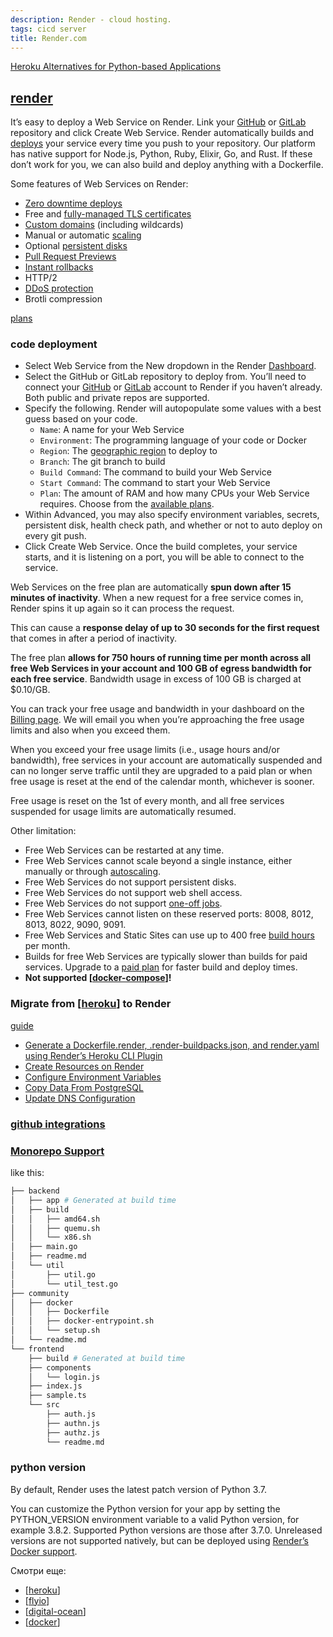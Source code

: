 ```yaml
---
description: Render - cloud hosting.
tags: cicd server
title: Render.com
---
```

[Heroku Alternatives for Python-based Applications](https://testdriven.io/blog/heroku-alternatives/)

## [render](https://render.com/)

It’s easy to deploy a Web Service on Render. Link your [GitHub](https://render.com/docs/github) or [GitLab](https://render.com/docs/gitlab) repository and click Create Web Service. Render automatically builds and [deploys](https://render.com/docs/deploys) your service every time you push to your repository. Our platform has native support for Node.js, Python, Ruby, Elixir, Go, and Rust. If these don’t work for you, we can also build and deploy anything with a Dockerfile.

Some features of Web Services on Render:

- [Zero downtime deploys](https://render.com/docs/deploys#zero-downtime-deploys)
- Free and [fully-managed TLS certificates](https://render.com/docs/tls)
- [Custom domains](https://render.com/docs/custom-domains) (including wildcards)
- Manual or automatic [scaling](https://render.com/docs/scaling)
- Optional [persistent disks](https://render.com/docs/disks)
- [Pull Request Previews](https://render.com/docs/pull-request-previews)
- [Instant rollbacks](https://render.com/docs/rollbacks)
- HTTP/2
- [DDoS protection](https://render.com/docs/ddos-protection)
- Brotli compression

[plans](https://render.com/pricing#services)

### code deployment

- Select Web Service from the New dropdown in the Render [Dashboard](https://dashboard.render.com/).
- Select the GitHub or GitLab repository to deploy from. You’ll need to connect your [GitHub](https://render.com/docs/github) or [GitLab](https://render.com/docs/gitlab) account to Render if you haven’t already. Both public and private repos are supported.
- Specify the following. Render will autopopulate some values with a best guess based on your code.
  - `Name`: A name for your Web Service
  - `Environment`: The programming language of your code or Docker
  - `Region`: The [geographic region](https://render.com/docs/regions) to deploy to
  - `Branch`: The git branch to build
  - `Build Command`: The command to build your Web Service
  - `Start Command`: The command to start your Web Service
  - `Plan`: The amount of RAM and how many CPUs your Web Service requires. Choose from the [available plans](https://render.com/pricing/#services).
- Within Advanced, you may also specify environment variables, secrets, persistent disk, health check path, and whether or not to auto deploy on every git push.
- Click Create Web Service. Once the build completes, your service starts, and it is listening on a port, you will be able to connect to the service.

Web Services on the free plan are automatically **spun down after 15 minutes of inactivity**. When a new request for a free service comes in, Render spins it up again so it can process the request.

This can cause a **response delay of up to 30 seconds for the first request** that comes in after a period of inactivity.

The free plan **allows for 750 hours of running time per month across all free Web Services in your account and 100 GB of egress bandwidth for each free service**. Bandwidth usage in excess of 100 GB is charged at $0.10/GB.

You can track your free usage and bandwidth in your dashboard on the [Billing page](https://dashboard.render.com/billing#free-plan). We will email you when you’re approaching the free usage limits and also when you exceed them.

When you exceed your free usage limits (i.e., usage hours and/or bandwidth), free services in your account are automatically suspended and can no longer serve traffic until they are upgraded to a paid plan or when free usage is reset at the end of the calendar month, whichever is sooner.

Free usage is reset on the 1st of every month, and all free services suspended for usage limits are automatically resumed.

Other limitation:

- Free Web Services can be restarted at any time.
- Free Web Services cannot scale beyond a single instance, either manually or through [autoscaling](https://render.com/docs/scaling).
- Free Web Services do not support persistent disks.
- Free Web Services do not support web shell access.
- Free Web Services do not support [one-off jobs](https://render.com/docs/jobs).
- Free Web Services cannot listen on these reserved ports: 8008, 8012, 8013, 8022, 9090, 9091.
- Free Web Services and Static Sites can use up to 400 free [build hours](https://render.com/docs/build-limits) per month.
- Builds for free Web Services are typically slower than builds for paid services. Upgrade to a [paid plan](https://render.com/pricing#services) for faster build and deploy times.
- **Not supported [[docker-compose]]!**

### Migrate from [[heroku]] to Render

[guide](https://render.com/docs/migrate-from-heroku)

- [Generate a Dockerfile.render, .render-buildpacks.json, and render.yaml using Render’s Heroku CLI Plugin](https://render.com/docs/migrate-from-heroku#step-1-generate-a-dockerfilerender-and-renderyaml)
- [Create Resources on Render](https://render.com/docs/migrate-from-heroku#step-2-create-resources-on-render)
- [Configure Environment Variables](https://render.com/docs/migrate-from-heroku#step-3-configure-environment-variables)
- [Copy Data From PostgreSQL](https://render.com/docs/migrate-from-heroku#step-4-copy-data-from-postgresql)
- [Update DNS Configuration](https://render.com/docs/migrate-from-heroku#step-5-update-dns-configuration)

### [github integrations](https://render.com/docs/github)

### [Monorepo Support](https://search.google.com/search-console?resource_id=https://konstantinklepikov.github.io/)

like this:

```sh
├── backend
│   ├── app # Generated at build time
│   ├── build
│   │   ├── amd64.sh
│   │   ├── quemu.sh
│   │   └── x86.sh
│   ├── main.go
│   ├── readme.md
│   └── util
│       ├── util.go
│       └── util_test.go
├── community
│   ├── docker
│   │   ├── Dockerfile
│   │   ├── docker-entrypoint.sh
│   │   └── setup.sh
│   └── readme.md
└── frontend
    ├── build # Generated at build time
    ├── components
    │   └── login.js
    ├── index.js
    ├── sample.ts
    └── src
        ├── auth.js
        ├── authn.js
        ├── authz.js
        └── readme.md
```

### python version

By default, Render uses the latest patch version of Python 3.7.

You can customize the Python version for your app by setting the PYTHON_VERSION environment variable to a valid Python version, for example 3.8.2. Supported Python versions are those after 3.7.0. Unreleased versions are not supported natively, but can be deployed using [Render’s Docker support](https://render.com/docs/docker).

Смотри еще:

- [[heroku]]
- [[flyio]]
- [[digital-ocean]]
- [[docker]]

[//begin]: # "Autogenerated link references for markdown compatibility"
[docker-compose]: docker-compose "Docker compose"
[heroku]: ../lists/heroku "Heroku"
[heroku]: ../lists/heroku "Heroku"
[flyio]: flyio "Fly.io"
[digital-ocean]: ../lists/digital-ocean "Digital ocean"
[docker]: ../lists/docker "Docker"
[//end]: # "Autogenerated link references"
[//begin]: # "Autogenerated link references for markdown compatibility"
[docker-compose]: docker-compose "Docker compose"
[heroku]: ../lists/heroku "Heroku"
[heroku]: ../lists/heroku "Heroku"
[flyio]: flyio "Fly.io"
[digital-ocean]: ../lists/digital-ocean "Digital ocean"
[docker]: ../lists/docker "Docker"
[//end]: # "Autogenerated link references"